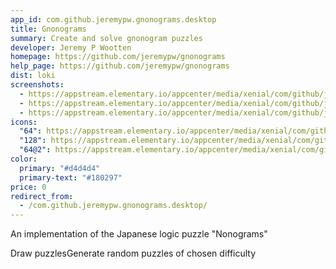 ```yaml
---
app_id: com.github.jeremypw.gnonograms.desktop
title: Gnonograms
summary: Create and solve gnonogram puzzles
developer: Jeremy P Wootten
homepage: https://github.com/jeremypw/gnonograms
help_page: https://github.com/jeremypw/gnonograms
dist: loki
screenshots:
  - https://appstream.elementary.io/appcenter/media/xenial/com/github/jeremypw.gnonograms.desktop/7116578EDDFC71807206E4F7F5584B6C/screenshots/image-1_orig.png
  - https://appstream.elementary.io/appcenter/media/xenial/com/github/jeremypw.gnonograms.desktop/7116578EDDFC71807206E4F7F5584B6C/screenshots/image-2_orig.png
  - https://appstream.elementary.io/appcenter/media/xenial/com/github/jeremypw.gnonograms.desktop/7116578EDDFC71807206E4F7F5584B6C/screenshots/image-3_orig.png
icons:
  "64": https://appstream.elementary.io/appcenter/media/xenial/com/github/jeremypw.gnonograms.desktop/7116578EDDFC71807206E4F7F5584B6C/icons/64x64/com.github.jeremypw.gnonograms_com.github.jeremypw.gnonograms.png
  "128": https://appstream.elementary.io/appcenter/media/xenial/com/github/jeremypw.gnonograms.desktop/7116578EDDFC71807206E4F7F5584B6C/icons/128x128/com.github.jeremypw.gnonograms_com.github.jeremypw.gnonograms.png
  "64@2": https://appstream.elementary.io/appcenter/media/xenial/com/github/jeremypw.gnonograms.desktop/7116578EDDFC71807206E4F7F5584B6C/icons/64x64@2/com.github.jeremypw.gnonograms_com.github.jeremypw.gnonograms.png
color:
  primary: "#d4d4d4"
  primary-text: "#180297"
price: 0
redirect_from:
  - /com.github.jeremypw.gnonograms.desktop/
---
```


<p>An implementation of the Japanese logic puzzle &quot;Nonograms&quot;</p>
<p>Draw puzzlesGenerate random puzzles of chosen difficulty</p>